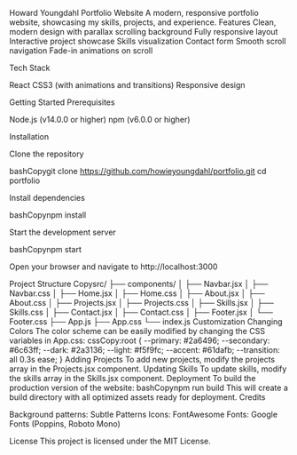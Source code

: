 Howard Youngdahl Portfolio Website
A modern, responsive portfolio website, showcasing my skills, projects, and experience.
Features
Clean, modern design with parallax scrolling background
Fully responsive layout
Interactive project showcase
Skills visualization
Contact form
Smooth scroll navigation
Fade-in animations on scroll

Tech Stack

React
CSS3 (with animations and transitions)
Responsive design

Getting Started
Prerequisites

Node.js (v14.0.0 or higher)
npm (v6.0.0 or higher)

Installation

Clone the repository

bashCopygit clone https://github.com/howieyoungdahl/portfolio.git
cd portfolio

Install dependencies

bashCopynpm install

Start the development server

bashCopynpm start

Open your browser and navigate to http://localhost:3000

Project Structure
Copysrc/
├── components/
│   ├── Navbar.jsx
│   ├── Navbar.css
│   ├── Home.jsx
│   ├── Home.css
│   ├── About.jsx
│   ├── About.css
│   ├── Projects.jsx
│   ├── Projects.css
│   ├── Skills.jsx
│   ├── Skills.css
│   ├── Contact.jsx
│   ├── Contact.css
│   ├── Footer.jsx
│   └── Footer.css
├── App.js
├── App.css
└── index.js
Customization
Changing Colors
The color scheme can be easily modified by changing the CSS variables in App.css:
cssCopy:root {
  --primary: #2a6496;
  --secondary: #6c63ff;
  --dark: #2a3136;
  --light: #f5f9fc;
  --accent: #61dafb;
  --transition: all 0.3s ease;
}
Adding Projects
To add new projects, modify the projects array in the Projects.jsx component.
Updating Skills
To update skills, modify the skills array in the Skills.jsx component.
Deployment
To build the production version of the website:
bashCopynpm run build
This will create a build directory with all optimized assets ready for deployment.
Credits

Background patterns: Subtle Patterns
Icons: FontAwesome
Fonts: Google Fonts (Poppins, Roboto Mono)

License
This project is licensed under the MIT License.